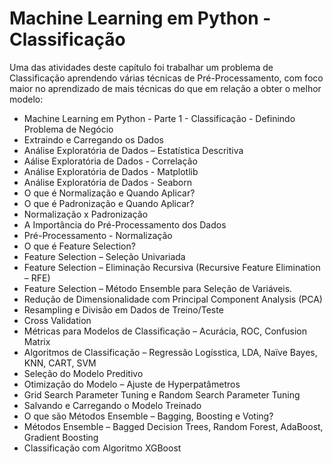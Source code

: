 # Machine Learning em Python - Classificação

Uma das atividades deste capítulo foi trabalhar um problema de Classificação aprendendo várias técnicas de Pré-Processamento, com foco maior no aprendizado de mais técnicas do que em relação a obter o melhor modelo:

<ul>
  <li>Machine Learning em Python - Parte 1 - Classificação - Definindo Problema de Negócio</li>
  <li>Extraindo e Carregando os Dados</li>
  <li>Análise Exploratória de Dados – Estatística Descritiva</li>
  <li>Aálise Exploratória de Dados - Correlação</li>
  <li>Análise Exploratória de Dados - Matplotlib</li>
  <li>Análise Exploratória de Dados - Seaborn</li>
  <li>O que é Normalização e Quando Aplicar?</li>
  <li>O que é Padronização e Quando Aplicar?</li>
  <li>Normalização x Padronização</li>
  <li>A Importância do Pré-Processamento dos Dados</li>
  <li>Pré-Processamento - Normalização</li>
  <li>O que é Feature Selection?</li>
  <li>Feature Selection – Seleção Univariada</li>
  <li>Feature Selection – Eliminação Recursiva (Recursive Feature Elimination – RFE)</li>
  <li>Feature Selection – Método Ensemble para Seleção de Variáveis.</li>
  <li>Redução de Dimensionalidade com Principal Component Analysis (PCA)</li>
  <li>Resampling e Divisão em Dados de Treino/Teste</li>
  <li>Cross Validation</li>
  <li>Métricas para Modelos de Classificação – Acurácia, ROC, Confusion Matrix</li>
  <li>Algoritmos de Classificação – Regressão Logísstica, LDA, Naïve Bayes, KNN, CART, SVM</li>
  <li>Seleção do Modelo Preditivo</li>
  <li>Otimização do Modelo – Ajuste de Hyperpatâmetros</li>
  <li>Grid Search Parameter Tuning e Random Search Parameter Tuning</li>
  <li>Salvando e Carregando o Modelo Treinado</li>
  <li>O que são Métodos Ensemble – Bagging, Boosting e Voting?</li>
  <li>Métodos Ensemble – Bagged Decision Trees, Random Forest, AdaBoost, Gradient Boosting</li>
  <li>Classificação com Algoritmo XGBoost</li>
</ul>